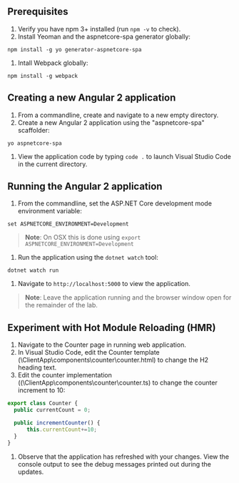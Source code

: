 ## Prerequisites
1. Verify you have npm 3+ installed (run `npm -v` to check).
1. Install Yeoman and the aspnetcore-spa generator globally: 

  ```
  npm install -g yo generator-aspnetcore-spa
  ```
1. Intall Webpack globally:

  ```
  npm install -g webpack
  ```
## Creating a new Angular 2 application
1. From a commandline, create and navigate to a new empty directory.
1. Create a new Angular 2 application using the "aspnetcore-spa" scaffolder:

  ```
  yo aspnetcore-spa
  ```
1. View the application code by typing `code .` to launch Visual Studio Code in the current directory.

## Running the Angular 2 application
1. From the commandline, set the ASP.NET Core development mode environment variable:

  ```
  set ASPNETCORE_ENVIRONMENT=Development
  ```
> **Note**: On OSX this is done using `export ASPNETCORE_ENVIRONMENT=Development`
  
1. Run the application using the `dotnet watch` tool:

  ```
  dotnet watch run
  ```
1. Navigate to `http://localhost:5000` to view the application.

> **Note**: Leave the application running and the browser window open for the remainder of the lab.

## Experiment with Hot Module Reloading (HMR)
1. Navigate to the Counter page in running web application.
1. In Visual Studio Code, edit the Counter template (\ClientApp\components\counter\counter.html) to change the H2 heading text.
1. Edit the counter implementation ((\ClientApp\components\counter\counter.ts) to change the counter increment to 10:

  ``` typescript
  export class Counter {
    public currentCount = 0;

    public incrementCounter() {
        this.currentCount+=10;
    }
  }
  ```
1. Observe that the application has refreshed with your changes. View the console output to see the debug messages printed out during the updates.
